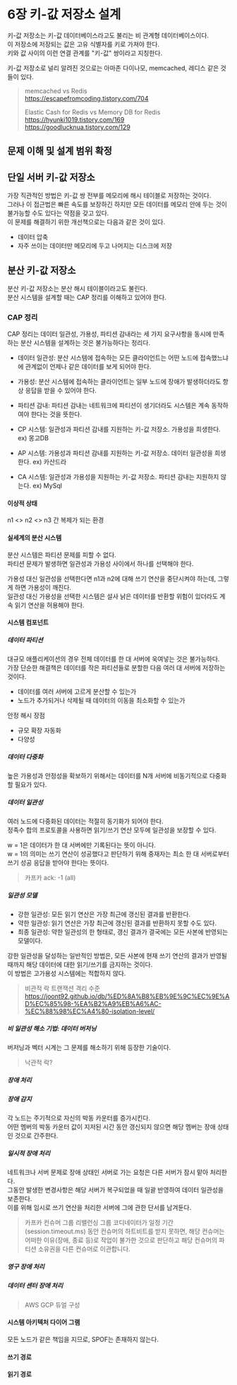 # 6장 키-값 저장소 설계

키-값 저장소는 키-값 데이터베이스라고도 불리는 비 관계형 데이터베이스이다.  
이 저장소에 저장되는 값은 고유 식별자를 키로 가져야 한다.  
키와 값 사이의 이런 연결 관계를 "키-값" 쌍이라고 지칭한다.  

키-값 저장소로 널리 알려진 것으로는 아마존 다이나모, memcached, 레디스 같은 것들이 있다.  

> memcached vs Redis  
> https://escapefromcoding.tistory.com/704
> 
> Elastic Cash for Redis vs Memory DB for Redis
> https://hyunki1019.tistory.com/169
> https://goodlucknua.tistory.com/129

## 문제 이해 및 설계 범위 확정

## 단일 서버 키-값 저장소

가장 직관적인 방법은 키-값 쌍 전부를 메모리에 해시 테이블로 저장하는 것이다.  
그러나 이 접근법은 빠른 속도를 보장하긴 하지만 모든 데이터를 메모리 안에 두는 것이 불가능할 수도 있다는 약점을 갖고 있다.  
이 문제를 해결하기 위한 개선책으로는 다음과 같은 것이 있다.  

- 데이터 압축  
- 자주 쓰이는 데이터만 메모리에 두고 나머지는 디스크에 저장  

## 분산 키-값 저장소

분산 키-값 저장소는 분산 해시 테이블이라고도 불린다.  
분산 시스템을 설계할 때는 CAP 정리를 이해하고 있어야 한다.  

### CAP 정리 

CAP 정리는 데이터 일관성, 가용성, 파티션 감내라는 세 가지 요구사항을 동시에 만족하는 분산 시스템을 설계하는 것은 불가능하다는 정리다.  

- 데이터 일관성: 분산 시스템에 접속하는 모든 클라이언트는 어떤 노드에 접속했느냐에 관계없이 언제나 같은 데이터를 보게 되어야 한다.  
- 가용성: 분산 시스템에 접속하는 클라이언트는 일부 노드에 장애가 발생하더라도 항상 응답을 받을 수 있어야 한다.  
- 파티션 감내: 파티션 감내는 네트워크에 파티션이 생기더라도 시스템은 계속 동작하여야 한다는 것을 뜻한다.  

- CP 시스템: 일관성과 파티션 감내를 지원하는 키-값 저장소. 가용성을 희생한다. ex) 몽고DB  
- AP 시스템: 가용성과 파티션 감내를 지원하는 키-값 저장소. 데이터 일관성을 희생한다. ex) 카산드라   
- CA 시스템: 일관성과 가용성을 지원하는 키-값 저장소. 파티션 감내는 지원하지 않는다. ex) MySql  

#### 이상적 상태

n1 <> n2 <> n3 간 복제가 되는 환경

#### 실세계의 분산 시스템

분산 시스템은 파티션 문제를 피할 수 없다.  
파티션 문제가 발생하면 일관성과 가용성 사이에서 하나를 선택해야 한다.  

가용성 대신 일관성을 선택한다면 n1과 n2에 대해 쓰기 연산을 중단시켜야 하는데, 그렇게 하면 가용성이 깨진다.  
일관성 대신 가용성을 선택한 시스템은 설사 낡은 데이터를 반환할 위험이 있더라도 계속 읽기 연산을 허용해야 한다.  

#### 시스템 컴포넌트

##### 데이터 파티션

대규모 애플리케이션의 경우 전체 데이터를 한 대 서버에 욱여넣는 것은 불가능하다.  
가장 단순한 해결책은 데이터를 작은 파티션들로 분할한 다음 여러 대 서버에 저장하는 것이다.  

- 데이터를 여러 서버에 고르게 분산할 수 있는가
- 노드가 추가되거나 삭제될 때 데이터의 이동을 최소화할 수 있는가

안정 해시 장점
- 규모 확장 자동화
- 다양성

##### 데이터 다중화

높은 가용성과 안정성을 확보하기 위해서는 데이터를 N개 서버에 비동기적으로 다중화할 필요가 있다.  

##### 데이터 일관성

여러 노드에 다중화된 데이터는 적절히 동기화가 되어야 한다.  
정족수 합의 프로토콜을 사용하면 읽기/쓰기 연산 모두에 일관성을 보장할 수 있다.  

w = 1은 데이터가 한 대 서버에만 기록된다는 뜻이 아니다.  
w = 1의 의미는 쓰기 연산이 성공했다고 판단하기 위해 중재자는 최소 한 대 서버로부터 쓰기 성공 응답을 받아야 한다는 뜻이다.  

> 카프카 ack: -1 (all)

##### 일관성 모델

- 강한 일관성: 모든 읽기 연산은 가장 최근에 갱신된 결과를 반환한다.  
- 약한 일관성: 읽기 연산은 가장 최근에 갱신된 결과를 반환하지 못할 수도 있다.  
- 최종 일관성: 약한 일관성의 한 형태로, 갱신 결과가 결국에는 모든 사본에 반영되는 모델이다.  

강한 일관성을 달성하는 일반적인 방법은, 모든 사본에 현재 쓰기 연산의 결과가 반영될 때까지 해당 데이터에 대한 읽기/쓰기를 금지하는 것이다.  
이 방법은 고가용성 시스템에는 적합하지 않다.  

> 비관적 락
> 트랜잭션 격리 수준  
> https://joont92.github.io/db/%ED%8A%B8%EB%9E%9C%EC%9E%AD%EC%85%98-%EA%B2%A9%EB%A6%AC-%EC%88%98%EC%A4%80-isolation-level/

##### 비 일관성 해소 기법: 데이터 버저닝

버저닝과 벡터 시계는 그 문제를 해소하기 위해 등장한 기술이다.  

> 낙관적 락?

##### 장애 처리

##### 장애 감지

각 노드는 주기적으로 자신의 박동 카운터를 증가시킨다.  
어떤 멤버의 박동 카운터 값이 지저된 시간 동안 갱신되지 않으면 해당 멤버는 장애 상태인 것으로 간주한다.  

##### 일시적 장애 처리

네트워크나 서버 문제로 장애 상태인 서버로 가는 요청은 다른 서버가 잠시 맡아 처리한다.  
그동안 발생한 변경사항은 해당 서버가 복구되었을 때 일괄 반영하여 데이터 일관성을 보존한다.  
이를 위해 임시로 쓰기 연산을 처리한 서버에 그에 관한 단서를 남겨둔다.  

> 카프카 컨슈머 그룹 리밸런싱
> 그룹 코디네이터가 일정 기간(session.timeout.ms) 동안 컨슈머의 하트비트를 받지 못하면, 해당 컨슈머는 어떠한 이유(장애, 종료 등)로 작업이 불가한 것으로 판단하고 해당 컨슈머의 파티션 소유권을 다른 컨슈머로 이관합니다.

##### 영구 장애 처리

##### 데이터 센터 장애 처리

> AWS GCP 듀얼 구성

#### 시스템 아키텍처 다이어 그램

모든 노드가 같은 책임을 지므로, SPOF는 존재하지 않는다.  

#### 쓰기 경로

#### 읽기 경로
